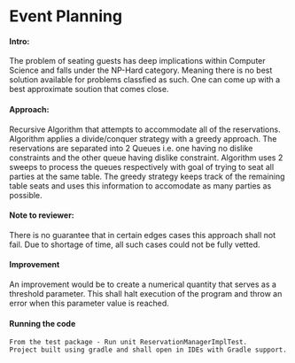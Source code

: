 # Event Planning

#### Intro:


The problem of seating guests has deep implications within Computer Science and falls under the NP-Hard category.
Meaning there is no best solution available for problems classfied as such.  One can come up with a best approximate
soution that comes close.

#### Approach:  
  Recursive Algorithm that attempts to accommodate all of the reservations.
  Algorithm applies a divide/conquer strategy with a greedy approach.  The
  reservations are separated into 2 Queues i.e. one having no dislike constraints
  and the other queue having dislike constraint.  Algorithm uses 2 sweeps to
  process the queues respectively with goal of trying to seat all parties at the same table.
  The greedy strategy keeps track of the remaining table seats and uses this information to
  accomodate as many parties as possible.
  
#### Note to reviewer:
  There is no guarantee that in certain edges cases this approach shall not fail.
  Due to shortage of time, all such cases could not be fully vetted.


#### Improvement
   An improvement would be to create a numerical quantity that serves as a threshold parameter.
   This shall halt execution of the program and throw an error when this parameter value is reached.

#### Running the code
    From the test package - Run unit ReservationManagerImplTest.
    Project built using gradle and shall open in IDEs with Gradle support.
  
